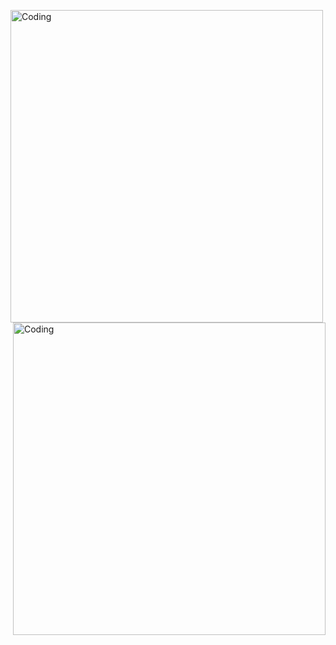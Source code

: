   <img align="left" alt="Coding" width="500" src="https://media0.giphy.com/media/PuvJVM5w0wu6QEUWfq/giphy.gif">  <img align="right" alt="Coding" width="500" src="https://media4.giphy.com/media/FhPbyzFSuKmly/giphy.gif">    
